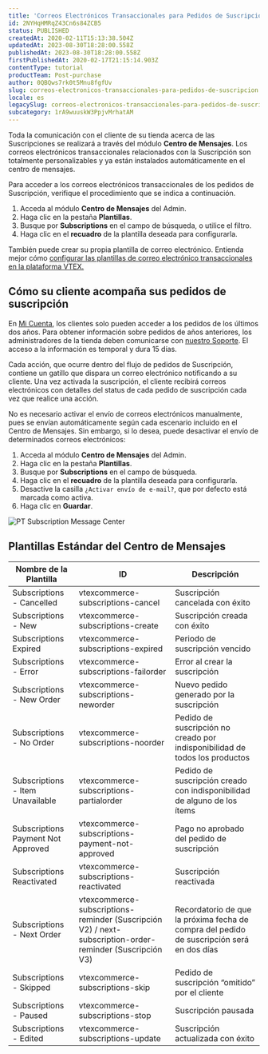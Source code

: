 ```yaml
---
title: 'Correos Electrónicos Transaccionales para Pedidos de Suscripción'
id: 2NYHqHMRqZ43Cn6s84ZCB5
status: PUBLISHED
createdAt: 2020-02-11T15:13:38.504Z
updatedAt: 2023-08-30T18:28:00.558Z
publishedAt: 2023-08-30T18:28:00.558Z
firstPublishedAt: 2020-02-17T21:15:14.903Z
contentType: tutorial
productTeam: Post-purchase
author: 0QBQws7rk0t5Mnu8fgfUv
slug: correos-electronicos-transaccionales-para-pedidos-de-suscripcion
locale: es
legacySlug: correos-electronicos-transaccionales-para-pedidos-de-suscripcion
subcategory: 1rA9wuuskW3PpjvMrhatAM
---
```


Toda la comunicación con el cliente de su tienda acerca de las Suscripciones se realizará a través del módulo **Centro de Mensajes**. Los correos electrónicos transaccionales relacionados con la Suscripción son totalmente personalizables y ya están instalados automáticamente en el centro de mensajes.

Para acceder a los correos electrónicos transaccionales de los pedidos de Suscripción, verifique el procedimiento que se indica a continuación.

1. Acceda al módulo **Centro de Mensajes** del Admin.  
2. Haga clic en la pestaña **Plantillas**.  
3. Busque por **Subscriptions** en el campo de búsqueda, o utilice el filtro.  
4. Haga clic en el **recuadro** de la plantilla deseada para configurarla.  

También puede crear su propia plantilla de correo electrónico. Entienda mejor cómo [configurar las plantillas de correo electrónico transaccionales en la plataforma VTEX.](https://help.vtex.com/es/tutorial/como-funciona-el-message-center/)

## Cómo su cliente acompaña sus pedidos de suscripción

<div class = "alert alert-info">
En <a href="https://help.vtex.com/es/tutorial/how-my-account-works--2BQ3GiqhqGJTXsWVuio3Xh">Mi Cuenta</a>, los clientes solo pueden acceder a los pedidos de los últimos dos años. Para obtener información sobre pedidos de años anteriores, los administradores de la tienda deben comunicarse con <a href="https://support.vtex.com/hc/pt-br/requests">nuestro Soporte</a>. El acceso a la información es temporal y dura 15 días.
</div>

Cada acción, que ocurre dentro del flujo de pedidos de Suscripción, contiene un gatillo que dispara un correo electrónico notificando a su cliente.  Una vez activada la suscripción, el cliente recibirá correos electrónicos con detalles del status de cada pedido de suscripción cada vez que realice una acción. 

No es necesario activar el envío de correos electrónicos manualmente, pues se envían automáticamente según cada escenario incluido en el Centro de Mensajes. Sin embargo, si lo desea, puede desactivar el envío de determinados correos electrónicos:

1. Acceda al módulo **Centro de Mensajes** del Admin.  
2. Haga clic en la pestaña **Plantillas**.  
3. Busque por **Subscriptions** en el campo de búsqueda.  
4. Haga clic en el **recuadro** de la plantilla deseada para configurarla.  
5. Desactive la casilla `¿Activar envío de e-mail?`, que por defecto está marcada como activa.
6. Haga clic en **Guardar**.

![PT Subscription Message Center](//images.ctfassets.net/alneenqid6w5/3g9hWtw1XUcYlUlwGCzagX/8161e2468d88999ec8505a46274b55f1/PT_Subscription_Message_Center.png)

## Plantillas Estándar del Centro de Mensajes 

| Nombre de la Plantilla                   | ID                                              | Descripción                                                                      |
|------------------------------------|-------------------------------------------------|---------------------------------------------------------------------------------|
| Subscriptions - Cancelled          | vtexcommerce-subscriptions-cancel               | Suscripción cancelada con éxito                                                |
| Subscriptions - New                |  vtexcommerce-subscriptions-create              | Suscripción creada con éxito                                                   |
| Subscriptions Expired              | vtexcommerce-subscriptions-expired              | Periodo de suscripción vencido                                                  |
| Subscriptions - Error              | vtexcommerce-subscriptions-failorder            | Error al crear la suscripción                                                   |
| Subscriptions - New Order          | vtexcommerce-subscriptions-neworder             | Nuevo pedido generado por la suscripción                                            |
| Subscriptions - No Order           | vtexcommerce-subscriptions-noorder              | Pedido de suscripción no creado por indisponibilidad de todos los productos         |
| Subscriptions - Item Unavailable   | vtexcommerce-subscriptions-partialorder         | Pedido de suscripción creado con indisponibilidad de alguno de los ítems            |
| Subscriptions Payment Not Approved | vtexcommerce-subscriptions-payment-not-approved | Pago no aprobado del pedido de suscripción                                   |
| Subscriptions Reactivated          | vtexcommerce-subscriptions-reactivated          | Suscripción reactivada                                                            |
| Subscriptions - Next Order         | vtexcommerce-subscriptions-reminder (Suscripción V2) / next-subscription-order-reminder (Suscripción V3)               | Recordatorio de que la próxima fecha de compra del pedido de suscripción será en dos días |
| Subscriptions - Skipped            | vtexcommerce-subscriptions-skip                 | Pedido de suscripción “omitido” por el cliente                                         |
| Subscriptions - Paused             | vtexcommerce-subscriptions-stop                 | Suscripción pausada                                                              |
| Subscriptions - Edited             | vtexcommerce-subscriptions-update               | Suscripción actualizada con éxito         
